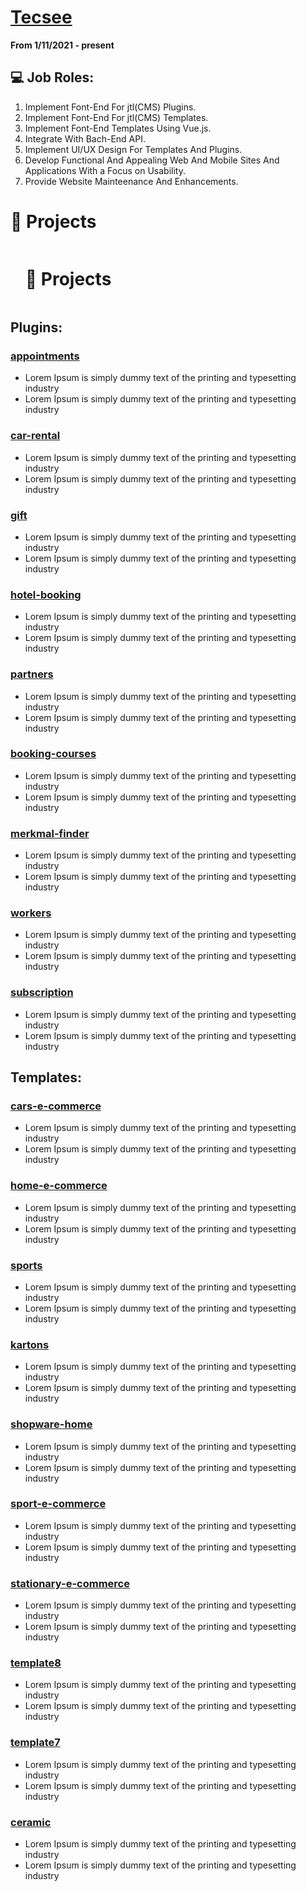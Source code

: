 # [Tecsee](https://tecsee.de/en/)

**From 1/11/2021 - present**

## 💻 Job Roles:
1. Implement Font-End For jtl(CMS) Plugins.
2. Implement Font-End For jtl(CMS) Templates.
3. Implement Font-End Templates Using Vue.js.
4. Integrate With Bach-End API.
5. Implement UI/UX Design For Templates And Plugins.
6. Develop Functional And Appealing Web And Mobile Sites And Applications With a Focus on Usability.
7. Provide Website Mainteenance And Enhancements.

# 📝 Projects
<div id="user-content-toc">
  <ul>
    <summary><h1 style="display: inline-block;">📝 Projects</h1></summary>
  </ul>
</div>

## Plugins:

### [appointments](http://appointments.dev.tecsee.de/)
- Lorem Ipsum is simply dummy text of the printing and typesetting industry
- Lorem Ipsum is simply dummy text of the printing and typesetting industry

### [car-rental](https://car-rental.dev.tecsee.de/vermietung)
- Lorem Ipsum is simply dummy text of the printing and typesetting industry
- Lorem Ipsum is simply dummy text of the printing and typesetting industry

### [gift](https://gift.dev.tecsee.de/)
- Lorem Ipsum is simply dummy text of the printing and typesetting industry
- Lorem Ipsum is simply dummy text of the printing and typesetting industry

### [hotel-booking](https://hotel-booking-system.dev.tecsee.de/)
- Lorem Ipsum is simply dummy text of the printing and typesetting industry
- Lorem Ipsum is simply dummy text of the printing and typesetting industry

### [partners](https://partners.dev.tecsee.de/)
- Lorem Ipsum is simply dummy text of the printing and typesetting industry
- Lorem Ipsum is simply dummy text of the printing and typesetting industry

### [booking-courses](https://test-booking-courses.dev.tecsee.de/)
- Lorem Ipsum is simply dummy text of the printing and typesetting industry
- Lorem Ipsum is simply dummy text of the printing and typesetting industry

### [merkmal-finder](https://test-merkmal-finder.dev.tecsee.de/)
- Lorem Ipsum is simply dummy text of the printing and typesetting industry
- Lorem Ipsum is simply dummy text of the printing and typesetting industry

### [workers](https://workers.dev.tecsee.de/)
- Lorem Ipsum is simply dummy text of the printing and typesetting industry
- Lorem Ipsum is simply dummy text of the printing and typesetting industry

### [subscription](https://laravel.dev.tecsee.de/)
- Lorem Ipsum is simply dummy text of the printing and typesetting industry
- Lorem Ipsum is simply dummy text of the printing and typesetting industry

## Templates:

### [cars-e-commerce](https://cars-e-commerce.dev.tecsee.de/)
- Lorem Ipsum is simply dummy text of the printing and typesetting industry
- Lorem Ipsum is simply dummy text of the printing and typesetting industry

### [home-e-commerce](https://home-e-commerce.dev.tecsee.de/)
- Lorem Ipsum is simply dummy text of the printing and typesetting industry
- Lorem Ipsum is simply dummy text of the printing and typesetting industry

### [sports](http://sports.dev.tecsee.de/)
- Lorem Ipsum is simply dummy text of the printing and typesetting industry
- Lorem Ipsum is simply dummy text of the printing and typesetting industry

### [kartons](http://kartons-temp.dev.tecsee.de/)
- Lorem Ipsum is simply dummy text of the printing and typesetting industry
- Lorem Ipsum is simply dummy text of the printing and typesetting industry

### [shopware-home](https://shopware-home-theme.dev.tecsee.de/)
- Lorem Ipsum is simply dummy text of the printing and typesetting industry
- Lorem Ipsum is simply dummy text of the printing and typesetting industry

### [sport-e-commerce](https://sport-e-commerce.dev.tecsee.de/)
- Lorem Ipsum is simply dummy text of the printing and typesetting industry
- Lorem Ipsum is simply dummy text of the printing and typesetting industry

### [stationary-e-commerce](http://stationary-e-commerce.dev.tecsee.de/)
- Lorem Ipsum is simply dummy text of the printing and typesetting industry
- Lorem Ipsum is simply dummy text of the printing and typesetting industry

### [template8](https://template8.wawihost.de/)
- Lorem Ipsum is simply dummy text of the printing and typesetting industry
- Lorem Ipsum is simply dummy text of the printing and typesetting industry

### [template7](https://template7.wawihost.de/)
- Lorem Ipsum is simply dummy text of the printing and typesetting industry
- Lorem Ipsum is simply dummy text of the printing and typesetting industry

### [ceramic](https://radany.de/)
- Lorem Ipsum is simply dummy text of the printing and typesetting industry
- Lorem Ipsum is simply dummy text of the printing and typesetting industry

